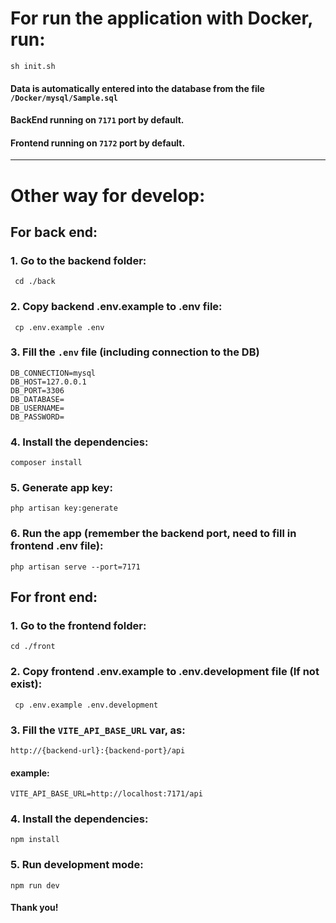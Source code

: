 # For run the application with Docker, run:

    sh init.sh

#### Data is automatically entered into the database from the file `/Docker/mysql/Sample.sql`
#### BackEnd running on `7171` port by default.
#### Frontend running on `7172` port by default.
***
# Other way for develop:

##  For back end:

### 1. Go to the backend folder: 
     cd ./back

### 2. Copy backend .env.example to .env file:
     cp .env.example .env

### 3. Fill the `.env` file (including connection to the DB)
    DB_CONNECTION=mysql
    DB_HOST=127.0.0.1
    DB_PORT=3306
    DB_DATABASE=
    DB_USERNAME=
    DB_PASSWORD=
### 4. Install the dependencies:
    composer install
### 5. Generate app key:
    php artisan key:generate
### 6. Run the app (remember the backend port, need to fill in frontend .env file):
    php artisan serve --port=7171

##  For front end:
### 1. Go to the frontend folder:
    cd ./front
### 2. Copy frontend .env.example to .env.development file (If not exist):
     cp .env.example .env.development
### 3. Fill the `VITE_API_BASE_URL` var, as: 
    http://{backend-url}:{backend-port}/api
#### example:
    VITE_API_BASE_URL=http://localhost:7171/api
### 4. Install the dependencies:
    npm install
### 5. Run development mode:
    npm run dev

#### Thank you!